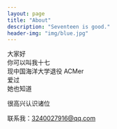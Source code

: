 ```yaml
---
layout: page
title: "About"
description: "Seventeen is good." 
header-img: "img/blue.jpg"
---
```


大家好<br />
你可以叫我十七<br />
现中国海洋大学退役 ACMer<br />
爱过<br />
她也知道<br />

很高兴认识诸位<br />



联系我：3240027916@qq.com<br />





